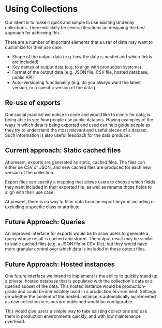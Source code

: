# Using Collections
Our intent is to make it quick and simple to use existing Underlay collections. There will likely be several iterations on designing the best approach for achieving this. 

There are a number of important elements that a user of data may want to customize for their use case:

- Shape of the output data (e.g. how the data is nested and which fields are included)
- Key names of output data (e.g. to align with production systems)
- Format of the output data (e.g. JSON file, CSV file, hosted database, public API)
- Auto-versioning functionality (e.g. do you always want the latest version, or a specific version of the data )


## Re-use of exports
One social practice we notice in code and would like to mimic for data, is being able to see *how* people use public datasets. Having examples of the ways in which data is being exported and used can help guide people as they try to understand the most relevant and useful pieces of a dataset. Such information is also useful feedback for the data producer. 

## Current approach: Static cached files

At present, exports are generated as static, cached files. The files can either be CSV or JSON, and new cached files are produced for each new version of the collection.

Export files can specify a mapping that allows users to choose which fields they want included in their exported file, as well as rename those fields to align with their use case.

At present, there is no way to filter data from an export beyond including or excluding a specific class or attribute. 

## Future Approach: Queries

An improved interface for exports would be to allow users to generate a query whose result is cached and stored. The output result may be similar to static cached files (e.g. a JSON file or CSV file), but they would have more granular control over which data is included in these output files. 

## Future Approach: Hosted instances

One future interface we intend to implement is the ability to quickly stand up a private, hosted database that is populated with the collection's data or a queried subset of the data. This hosted instance would be production-grade and could be immediately used in a production environment. Settings on whether the content of the hosted instance is automatically incremented as new collection versions are published would be configurable. 

This would give users a simple way to take existing collections and use them in production environments quickly, and with low maintenance overhead.